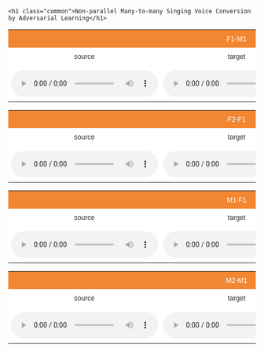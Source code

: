 





    <h1 class="common">Non-parallel Many-to-many Singing Voice Conversion by Adversarial Learning</h1>

<div>
<style type="text/css">
.common {text-align: center;font-family:Arial, sans-serif;font-size:24px;}
.tg  {border-collapse:collapse;border-spacing:0;border-color:#aaa;width: auto}
.tg td{font-family:Arial, sans-serif;font-size:14px;padding:10px 5px;border-style:solid;border-width:0px;overflow:hidden;word-break:normal;border-color:#aaa;color:#333;background-color:#fff;}
.tg th{font-family:Arial, sans-serif;font-size:14px;font-weight:normal;padding:10px 5px;border-style:solid;border-width:0px;overflow:hidden;word-break:normal;border-color:#aaa;color:#fff;background-color:#f38630;}
.tg .tg-s6z2{text-align:center}
</style>
<table class="tg">
  <tr>
    <th class="tg-s6z2" colspan="3">F1-M1</th>
  </tr>
  <tr>
    <td class="tg-s6z2">source</td>
    <td class="tg-s6z2">target</td>
    <td class="tg-s6z2">converted</td>
  </tr>
  <tr>
    <td class="tg-s6z2">
    <audio controls="controls">
<source type="audio/wav" src="assets/f1-m1/爱上你的悲剧-f1.wav"></source>
    </td>
    <td class="tg-s6z2">
    <audio controls="controls">
<source type="audio/wav" src="assets/f1-m1/冲动的惩罚-m1.wav"></source>
    </td>
    <td class="tg-s6z2">
    <audio controls="controls">
<source type="audio/wav" src="assets/f1-m1/爱上你的悲剧-f1-m1.wav"></source>
    </td>
  </tr>
  <!-- <tr>
    <td class="tg-s6z2">
    <audio controls="controls">
<source type="audio/wav" src="assets/228_243_367.wav"></source>
    </td>
    <td class="tg-s6z2">
    <audio controls="controls">
<source type="audio/wav" src="assets/228_243_367.wav"></source>
    </td>
    <td class="tg-s6z2">
    <audio controls="controls">
<source type="audio/wav" src="assets/228_243_367.wav"></source>
    </td>
  </tr> -->
</table>
</div>



<div>
  <style type="text/css">
.tg  {border-collapse:collapse;border-spacing:0;border-color:#aaa;}
.tg td{font-family:Arial, sans-serif;font-size:14px;padding:10px 5px;border-style:solid;border-width:0px;overflow:hidden;word-break:normal;border-color:#aaa;color:#333;background-color:#fff;}
.tg th{font-family:Arial, sans-serif;font-size:14px;font-weight:normal;padding:10px 5px;border-style:solid;border-width:0px;overflow:hidden;word-break:normal;border-color:#aaa;color:#fff;background-color:#f38630;}
.tg .tg-s6z2{text-align:center}
</style>
<table class="tg">
  <tr>
    <th class="tg-s6z2" colspan="3">F2-F1</th>
  </tr>
  <tr>
    <td class="tg-s6z2">source</td>
    <td class="tg-s6z2">target</td>
    <td class="tg-s6z2">converted</td>
  </tr>
  <tr>
    <td class="tg-s6z2">
    <audio controls="controls">
<source type="audio/wav" src="assets/f2-f1/昨夜星辰f2.wav"></source>
    </td>
    <td class="tg-s6z2">
    <audio controls="controls">
<source type="audio/wav" src="assets/f2-f1/给电影人的情书.wav"></source>
    </td>
    <td class="tg-s6z2">
    <audio controls="controls">
<source type="audio/wav" src="assets/f2-f1/昨夜星辰f2-f1.wav"></source>
    </td>
  </tr>
  <!-- <tr>
    <td class="tg-s6z2">
    <audio controls="controls">
<source type="audio/wav" src="assets/228_243_367.wav"></source>
    </td>
    <td class="tg-s6z2">
    <audio controls="controls">
<source type="audio/wav" src="assets/228_243_367.wav"></source>
    </td>
    <td class="tg-s6z2">
    <audio controls="controls">
<source type="audio/wav" src="assets/228_243_367.wav"></source>
    </td>
  </tr> -->
</table>
</div>





<div>
  <style type="text/css">
.tg  {border-collapse:collapse;border-spacing:0;border-color:#aaa;}
.tg td{font-family:Arial, sans-serif;font-size:14px;padding:10px 5px;border-style:solid;border-width:0px;overflow:hidden;word-break:normal;border-color:#aaa;color:#333;background-color:#fff;}
.tg th{font-family:Arial, sans-serif;font-size:14px;font-weight:normal;padding:10px 5px;border-style:solid;border-width:0px;overflow:hidden;word-break:normal;border-color:#aaa;color:#fff;background-color:#f38630;}
.tg .tg-s6z2{text-align:center}
</style>
<table class="tg">
  <tr>
    <th class="tg-s6z2" colspan="3">M1-F1</th>
  </tr>
  <tr>
    <td class="tg-s6z2">source</td>
    <td class="tg-s6z2">target</td>
    <td class="tg-s6z2">converted</td>
  </tr>
  <tr>
    <td class="tg-s6z2">
    <audio controls="controls">
<source type="audio/wav" src="assets/m1-f1/敖包相会-m1.wav"></source>
    </td>
    <td class="tg-s6z2">
    <audio controls="controls">
<source type="audio/wav" src="assets/m1-f1/春风吻上我的脸-f1.wav"></source>
    </td>
    <td class="tg-s6z2">
    <audio controls="controls">
<source type="audio/wav" src="assets/m1-f1/敖包相会-m1-f1.wav"></source>
    </td>
  </tr>
  <!-- <tr>
    <td class="tg-s6z2">
    <audio controls="controls">
<source type="audio/wav" src="assets/228_243_367.wav"></source>
    </td>
    <td class="tg-s6z2">
    <audio controls="controls">
<source type="audio/wav" src="assets/228_243_367.wav"></source>
    </td>
    <td class="tg-s6z2">
    <audio controls="controls">
<source type="audio/wav" src="assets/228_243_367.wav"></source>
    </td>
  </tr> -->
</table>
</div>



<div>
  <style type="text/css">
.tg  {border-collapse:collapse;border-spacing:0;border-color:#aaa;}
.tg td{font-family:Arial, sans-serif;font-size:14px;padding:10px 5px;border-style:solid;border-width:0px;overflow:hidden;word-break:normal;border-color:#aaa;color:#333;background-color:#fff;}
.tg th{font-family:Arial, sans-serif;font-size:14px;font-weight:normal;padding:10px 5px;border-style:solid;border-width:0px;overflow:hidden;word-break:normal;border-color:#aaa;color:#fff;background-color:#f38630;}
.tg .tg-s6z2{text-align:center}
</style>
<table class="tg">
  <tr>
    <th class="tg-s6z2" colspan="3">M2-M1</th>
  </tr>
  <tr>
    <td class="tg-s6z2">source</td>
    <td class="tg-s6z2">target</td>
    <td class="tg-s6z2">converted</td>
  </tr>
  <tr>
    <td class="tg-s6z2">
    <audio controls="controls">
<source type="audio/wav" src="assets/m2-m1/今天-m2.wav"></source>
    </td>
    <td class="tg-s6z2">
    <audio controls="controls">
<source type="audio/wav" src="assets/m2-m1/2002年的第一场雪-m1.wav"></source>
    </td>
    <td class="tg-s6z2">
    <audio controls="controls">
<source type="audio/wav" src="assets/m2-m1/今天-m2-m1.wav"></source>
    </td>
  </tr>
  <!-- <tr>
    <td class="tg-s6z2">
    <audio controls="controls">
<source type="audio/wav" src="assets/228_243_367.wav"></source>
    </td>
    <td class="tg-s6z2">
    <audio controls="controls">
<source type="audio/wav" src="assets/228_243_367.wav"></source>
    </td>
    <td class="tg-s6z2">
    <audio controls="controls">
<source type="audio/wav" src="assets/228_243_367.wav"></source>
    </td>
  </tr> -->
</table>
</div>



